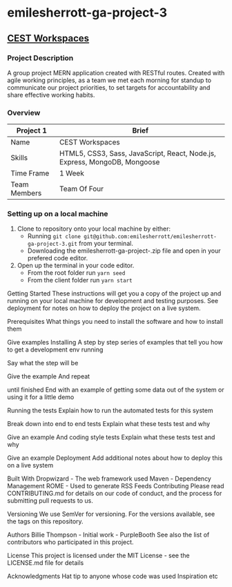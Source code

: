 # emilesherrott-ga-project-3
## [CEST Workspaces](https://emilesherrott-ga-project-3.herokuapp.com/)
### Project Description

A group project MERN application created with RESTful routes. Created with agile working principles, as a team we met each morning for standup to communicate our project priorities, to set targets for accountability and share effective working habits. 

### Overview
Project 1 | Brief
-------------|--------------
Name | CEST Workspaces
Skills | HTML5, CSS3, Sass, JavaScript, React, Node.js, Express, MongoDB, Mongoose
Time Frame | 1 Week
Team Members | Team Of Four

### Setting up on a local machine
1. Clone to repository onto your local machine by either:
   * Running `git clone git@github.com:emilesherrott/emilesherrott-ga-project-3.git` from your terminal. 
   * Downloading the emilesherrott-ga-project-.zip file and open in your prefered code editor. 
2. Open up the terminal in your code editor. 
   * From the root folder run `yarn seed`
   * From the client folder run `yarn start` 


Getting Started These instructions will get you a copy of the project up and running on your local machine for development and testing purposes. See deployment for notes on how to deploy the project on a live system.

Prerequisites What things you need to install the software and how to install them

Give examples Installing A step by step series of examples that tell you how to get a development env running

Say what the step will be

Give the example And repeat

until finished End with an example of getting some data out of the system or using it for a little demo

Running the tests Explain how to run the automated tests for this system

Break down into end to end tests Explain what these tests test and why

Give an example And coding style tests Explain what these tests test and why

Give an example Deployment Add additional notes about how to deploy this on a live system

Built With Dropwizard - The web framework used Maven - Dependency Management ROME - Used to generate RSS Feeds Contributing Please read CONTRIBUTING.md for details on our code of conduct, and the process for submitting pull requests to us.

Versioning We use SemVer for versioning. For the versions available, see the tags on this repository.

Authors Billie Thompson - Initial work - PurpleBooth See also the list of contributors who participated in this project.

License This project is licensed under the MIT License - see the LICENSE.md file for details

Acknowledgments Hat tip to anyone whose code was used Inspiration etc

